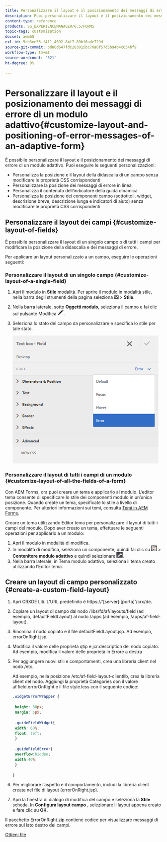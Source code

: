 ```yaml
---
title: Personalizzare il layout e il posizionamento dei messaggi di errore di un modulo adattivo
description: Puoi personalizzare il layout e il posizionamento dei messaggi di errore di un adattivo per.
content-type: reference
products: SG_EXPERIENCEMANAGER/6.5/FORMS
topic-tags: customization
docset: aem65
exl-id: 5cb3ee55-f411-4692-84f7-89bf6ade729d
source-git-commit: bd86d647fdc203015bc70a0f57d5b94b4c634bf9
workflow-type: tm+mt
source-wordcount: '521'
ht-degree: 0%

---
```


# Personalizzare il layout e il posizionamento dei messaggi di errore di un modulo adattivo{#customize-layout-and-positioning-of-error-messages-of-an-adaptive-form}

È possibile personalizzare il layout e il posizionamento dei messaggi di errore di un modulo adattivo. Puoi eseguire le seguenti personalizzazioni:

* Personalizza la posizione e il layout della didascalia di un campo senza modificare le proprietà CSS corrispondenti
* Personalizzare la posizione dei messaggi di errore in linea
* Personalizza il contenuto dell’indicatore della guida dinamica
* Personalizza la posizione dei componenti campo (sottotitoli, widget, descrizione breve, descrizione lunga e indicatori di aiuto) senza modificare le proprietà CSS corrispondenti

## Personalizzare il layout dei campi {#customize-layout-of-fields}

È possibile personalizzare il layout di un singolo campo o di tutti i campi per modificare la posizione della didascalia e dei messaggi di errore.

Per applicare un layout personalizzato a un campo, eseguire le operazioni seguenti:

### Personalizzare il layout di un singolo campo {#customize-layout-of-a-single-field}

1. Apri il modulo in **Stile** modalità. Per aprire il modulo in modalità stile, nella barra degli strumenti della pagina seleziona ![elenco a discesa area di lavoro](assets/canvas-drop-down.png) > **Stile**.
1. Nella barra laterale, sotto **Oggetti modulo**, seleziona il campo e fai clic sul pulsante Modifica ![edit-button](assets/edit-button.png).
1. Seleziona lo stato del campo da personalizzare e specifica lo stile per tale stato.

   ![Specifica dello stile in linea di un campo](assets/edit-error-state.png)

### Personalizzare il layout di tutti i campi di un modulo {#customize-layout-of-all-the-fields-of-a-form}

Con AEM Forms, ora puoi creare un tema e applicarlo al modulo. L’editor tema consente di specificare lo stile dei componenti modulo in un’unica posizione. Quando create un tema, specificate lo stile a livello di componente. Per ulteriori informazioni sui temi, consulta [Temi in AEM Forms](../../forms/using/themes.md).

Creare un tema utilizzando Editor tema per personalizzare il layout di tutti i campi del modulo. Dopo aver creato un tema, effettuare le seguenti operazioni per applicarlo a un modulo:

1. Apri il modulo in modalità di modifica.
1. In modalità di modifica, seleziona un componente, quindi fai clic su ![a livello di campo](assets/field-level.png) > **Contenitore modulo adattivo** e quindi selezionare ![cmppr](assets/cmppr.png).
1. Nella barra laterale, in Tema modulo adattivo, seleziona il tema creato utilizzando l’Editor tema.

## Creare un layout di campo personalizzato {#create-a-custom-field-layout}

1. Apri CRXDE Liti. L’URL predefinito è https://&#39;[server]:[porta]&#39;/crx/de.
1. Copiare un layout di campo dal nodo /libs/fd/af/layouts/field (ad esempio, defaultFieldLayout) al nodo /apps (ad esempio, /apps/af-field-layout).
1. Rinomina il nodo copiato e il file defaultFieldLayout.jsp. Ad esempio, errorOnRight.jsp.

1. Modifica il valore delle proprietà qtip e jcr:description del nodo copiato. Ad esempio, modifica il valore delle proprietà in Errore a destra

1. Per aggiungere nuovi stili e comportamenti, crea una libreria client nel nodo /etc.

   Ad esempio, nella posizione /etc/af-field-layout-clientlib, crea la libreria client del nodo. Aggiungi la proprietà Categories con il valore af.field.errorOnRight e il file style.less con il seguente codice:

   ```css
   .widgetErrorWrapper {
   
    height: 38px;
    margin: 5px;
   
    .guideFieldWidget{
    width: 60%;
    float: left; 
    }
   
    .guideFieldError{
    overflow:hidden;
    width:40%; 
    }
   
   }
   ```

1. Per migliorare l’aspetto e il comportamento, includi la libreria client creata nel file di layout (errorOnRight.jsp).
1. Apri la finestra di dialogo di modifica del campo e seleziona la **Stile** scheda. In **Configura layout campo** , selezionare il layout appena creato e fare clic su **OK**.

Il pacchetto ErrorOnRight.zip contiene codice per visualizzare messaggi di errore sul lato destro dei campi.

[Ottieni file](assets/erroronright.zip)
